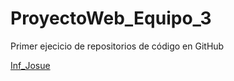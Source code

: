# ProyectoWeb_Equipo_3
 Primer ejecicio de repositorios de código en GitHub

 
[Inf_Josue](./jonathan.html)
